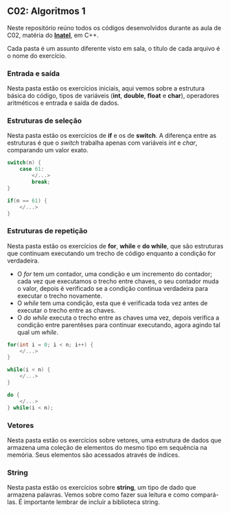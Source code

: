 
## C02: Algoritmos 1

Neste repositório reúno todos os códigos desenvolvidos durante as aula de C02, matéria do [**Inatel**](https://inatel.br/home/), em C++.

Cada pasta é um assunto diferente visto em sala, o título de cada arquivo é o nome do exercício.

### Entrada e saída
Nesta pasta estão os exercícios iniciais, aqui vemos sobre a estrutura básica do código, tipos de variáveis (**int**, **double**, **float** e **char**), operadores aritméticos e entrada e saída de dados.

### Estruturas de seleção
Nesta pasta estão os exercícios de **if** e os de **switch**. A diferença entre as estruturas é que o *switch* trabalha apenas com variáveis *int* e *char*, comparando um valor exato.

```c++
switch(n) {
    case 61:
        </...>
        break;
}
```

```c++
if(n == 61) {
    </...>
}
```

### Estruturas de repetição
Nesta pasta estão os exercícios de **for**, **while** e **do while**, que são estruturas que continuam executando um trecho de código enquanto a condição for verdadeira. 

- O *for* tem um contador, uma condição e um incremento do contador; cada vez que executamos o trecho entre chaves, o seu contador muda o valor, depois é verificado se a condição continua verdadeira para executar o trecho novamente.
- O *while* tem uma condição, esta que é verificada toda vez antes de executar o trecho entre as chaves.
- O *do while* executa o trecho entre as chaves uma vez, depois verifica a condição entre parentêses para continuar executando, agora agindo tal qual um *while*.

```c++
for(int i = 0; i < n; i++) {
    </...>
}
```

```c++
while(i < n) {
    </...>
}
```

```c++
do {
    </...>
} while(i < n);
```

### Vetores
Nesta pasta estão os exercícios sobre vetores, uma estrutura de dados que armazena uma coleção de elementos do mesmo tipo em sequência na memória. Seus elementos são acessados através de índices.

### String
Nesta pasta estão os exercícios sobre **string**, um tipo de dado que armazena palavras. Vemos sobre como fazer sua leitura e como compará-las. É importante lembrar de incluir a biblioteca string.